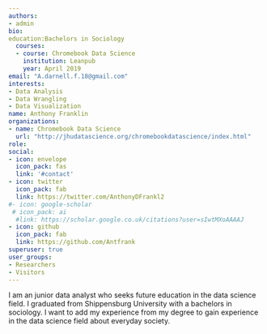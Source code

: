 ```yaml
---
authors:
- admin
bio:   
education:Bachelors in Sociology
  courses:
  - course: Chromebook Data Science
    institution: Leanpub
    year: April 2019
email: "A.darnell.f.18@gmail.com"
interests:
- Data Analysis
- Data Wrangling
- Data Visualization
name: Anthony Franklin
organizations:
- name: Chromebook Data Science
  url: "http://jhudatascience.org/chromebookdatascience/index.html"
role: 
social:
- icon: envelope
  icon_pack: fas
  link: '#contact'
- icon: twitter
  icon_pack: fab
  link: https://twitter.com/AnthonyDFrankl2
#- icon: google-scholar
 # icon_pack: ai
  #link: https://scholar.google.co.uk/citations?user=sIwtMXoAAAAJ
- icon: github
  icon_pack: fab
  link: https://github.com/Antfrank
superuser: true
user_groups:
- Researchers
- Visitors
---
```


I am an junior data analyst who seeks future education in the data science field. I graduated from Shippensburg University with a bachelors in sociology. I want to add my experience from my degree to gain experience in the data science field about everyday society. 
